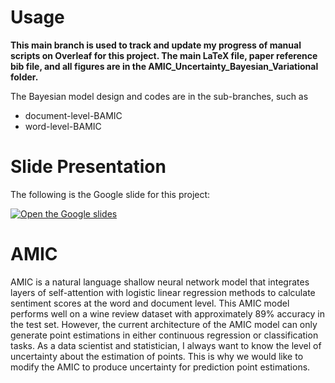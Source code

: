 # Usage
**This main branch is used to track and update my progress of manual scripts on Overleaf for this project. The main LaTeX file, paper reference bib file, and all figures are in the AMIC_Uncertainty_Bayesian_Variational folder.**

The Bayesian model design and codes are in the sub-branches, such as 
- document-level-BAMIC
- word-level-BAMIC

# Slide Presentation

The following is the Google slide for this project:

[![Open the Google slides](https://img.shields.io/badge/Slides-Open%20Deck-blue)]([https://docs.google.com/presentation/d/e/2PACX-1vSOoyqhRBvobfHtLVPkk7gl7WdjDZFPKPe7lWK5p1EDZ7HOqz0i7QyGiJ1swJIVGUlVZXg93Ks8C7l-/present](https://docs.google.com/presentation/d/e/2PACX-1vSOoyqhRBvobfHtLVPkk7gl7WdjDZFPKPe7lWK5p1EDZ7HOqz0i7QyGiJ1swJIVGUlVZXg93Ks8C7l-/pub?start=false&loop=false&delayms=3000))




# AMIC
AMIC is a natural language shallow neural network model that integrates layers of self-attention with
logistic linear regression methods to calculate sentiment scores at the word and document level. This AMIC
model performs well on a wine review dataset with approximately 89% accuracy in the test set. However, the
current architecture of the AMIC model can only generate point estimations in either continuous regression
or classification tasks. As a data scientist and statistician, I always want to know the level of uncertainty
about the estimation of points. This is why we would like to modify the AMIC to produce uncertainty for
prediction point estimations.

 
